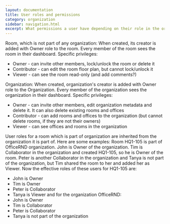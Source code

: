 ```yaml
---
layout: documentation
title: User roles and permissions
category: organization
sidebar: navigation.html
excerpt: What permissions a user have depending on their role in the organization and/or the room
---
```


Room, which is not part of any organization:
When created, its creator is added with Owner role to the room. Every member of the room sees the room in their dashboard. Specific privileges:
* Owner - can invite other members, lock/unlock the room or delete it
* Contributor - can edit the room floor plan, but cannot lock/unlock it
* Viewer - can see the room read-only (and add comments?)

Organization:
When created, organization's creator is added with Owner role to the Organization. Every member of the organization sees the organization in their dashboard. Specific privileges:
- Owner - can invite other members, edit organization metadata and delete it. It can also delete existing rooms and offices
- Contributor - can add rooms and offices to the organization (but cannot delete rooms, if they are not their owners)
- Viewer - can see offices and rooms in the organization

User roles for a room which is part of organization are inherited from the organization it is part of. Here are some examples:
Room HQ1-105 is part of OfficeRND organization. John is Owner of the organization. Tim is Collaborator in the organization and created HQ1-105, so he is Owner of the room. Peter is another Collaborator in the organization and Tanya is not part of the organization, but Tim shared the room to her and added her as Viewer. Now the effective roles of these users for HQ1-105 are:
- John is Owner
- Tim is Owner
- Peter is Collaborator
- Tanya is Viewer
and for the organization OfficeRND:
- John is Owner
- Tim is Collaborator
- Peter is Collaborator
- Tanya is not part of the organization
